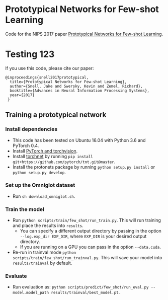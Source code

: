 # Prototypical Networks for Few-shot Learning

Code for the NIPS 2017 paper [Prototypical Networks for Few-shot Learning](http://papers.nips.cc/paper/6996-prototypical-networks-for-few-shot-learning.pdf).

# Testing 123

If you use this code, please cite our paper:

```
@inproceedings{snell2017prototypical,
  title={Prototypical Networks for Few-shot Learning},
  author={Snell, Jake and Swersky, Kevin and Zemel, Richard},
  booktitle={Advances in Neural Information Processing Systems},
  year={2017}
 }
 ```

## Training a prototypical network

### Install dependencies

* This code has been tested on Ubuntu 16.04 with Python 3.6 and PyTorch 0.4.
* Install [PyTorch and torchvision](http://pytorch.org/).
* Install [torchnet](https://github.com/pytorch/tnt) by running `pip install git+https://github.com/pytorch/tnt.git@master`.
* Install the protonets package by running `python setup.py install` or `python setup.py develop`.

### Set up the Omniglot dataset

* Run `sh download_omniglot.sh`.

### Train the model

* Run `python scripts/train/few_shot/run_train.py`. This will run training and place the results into `results`.
  * You can specify a different output directory by passing in the option `--log.exp_dir EXP_DIR`, where `EXP_DIR` is your desired output directory.
  * If you are running on a GPU you can pass in the option `--data.cuda`.
* Re-run in trainval mode `python scripts/train/few_shot/run_trainval.py`. This will save your model into `results/trainval` by default.

### Evaluate

* Run evaluation as: `python scripts/predict/few_shot/run_eval.py --model.model_path results/trainval/best_model.pt`.
